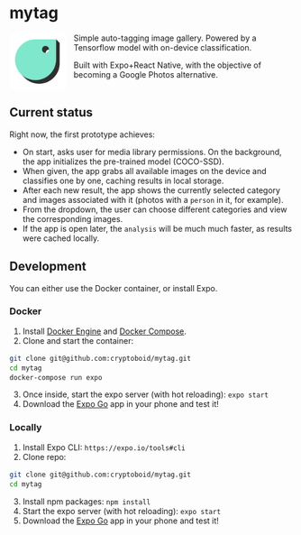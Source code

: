 # mytag

<img width="100vw" src="./assets/icon.png" align="left" style="margin: 0 1em 1em 0"> Simple auto-tagging image gallery. Powered by a Tensorflow model with on-device classification.

Built with Expo+React Native, with the objective of becoming a Google Photos alternative.
<br>
<br>
## Current status

Right now, the first prototype achieves:
- On start, asks user for media library permissions. On the background, the app initializes the pre-trained model (COCO-SSD).
- When given, the app grabs all available images on the device and classifies one by one, caching results in local storage.
- After each new result, the app shows the currently selected category and images associated with it (photos with a `person` in it, for example).
- From the dropdown, the user can choose different categories and view the corresponding images.
- If the app is open later, the `analysis` will be much much faster, as results were cached locally.

## Development

You can either use the Docker container, or install Expo.

### Docker

1. Install [Docker Engine](https://docs.docker.com/engine/install/) and [Docker Compose](https://docs.docker.com/compose/install/).
2. Clone and start the container:
```bash
git clone git@github.com:cryptoboid/mytag.git
cd mytag
docker-compose run expo
```
3. Once inside, start the expo server (with hot reloading): `expo start`
4. Download the [Expo Go](https://expo.io/client) app in your phone and test it!

### Locally
1. Install Expo CLI: `https://expo.io/tools#cli`
2. Clone repo:
```bash
git clone git@github.com:cryptoboid/mytag.git
cd mytag
```
3. Install npm packages: `npm install`
4. Start the expo server (with hot reloading): `expo start`
5. Download the [Expo Go](https://expo.io/client) app in your phone and test it!
